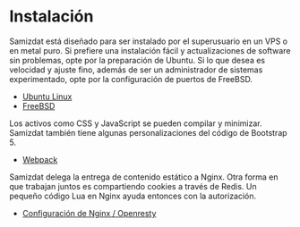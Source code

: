 [description]: # "Overview of installation of the Samizdat application"
[keywords]: # "installation"

# Instalación

Samizdat está diseñado para ser instalado por el superusuario en un VPS o en metal puro.
Si prefiere una instalación fácil y actualizaciones de software sin problemas, opte por la preparación de Ubuntu.
Si lo que desea es velocidad y ajuste fino, además de ser un administrador de sistemas experimentado, opte por la configuración de puertos de FreeBSD.

* [Ubuntu Linux](./ubuntu/)
* [FreeBSD](./freebsd/)

Los activos como CSS y JavaScript se pueden compilar y minimizar. Samizdat también tiene algunas personalizaciones del código de Bootstrap 5.

* [Webpack](./webpack/)

Samizdat delega la entrega de contenido estático a Nginx. Otra forma en que trabajan juntos es compartiendo cookies a través de Redis.
Un pequeño código Lua en Nginx ayuda entonces con la autorización.

* [Configuración de Nginx / Openresty](./etc/)